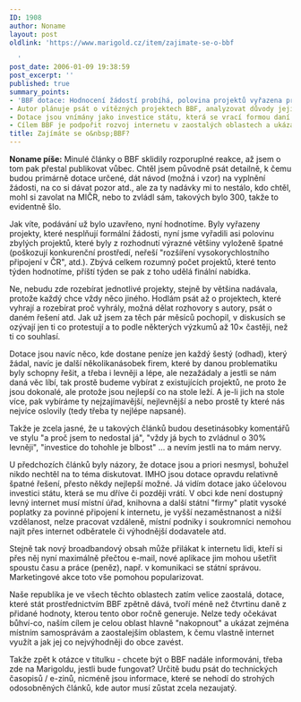```yaml
---
ID: 1908
author: Noname
layout: post
oldlink: 'https://www.marigold.cz/item/zajimate-se-o-bbf

  '
post_date: 2006-01-09 19:38:59
post_excerpt: ''
published: true
summary_points:
- 'BBF dotace: Hodnocení žádostí probíhá, polovina projektů vyřazena pro závažné nedostatky.'
- Autor plánuje psát o vítězných projektech BBF, analyzovat důvody jejich úspěchu.
- Dotace jsou vnímány jako investice státu, která se vrací formou daní a rozvoje.
- Cílem BBF je podpořit rozvoj internetu v zaostalých oblastech a ukázat jeho výhody.
title: Zajímáte se o&nbsp;BBF?
---
```


<p><strong>Noname píše:</strong> Minulé články o BBF sklidily rozporuplné reakce, až jsem o tom pak přestal publikovat vůbec. Chtěl jsem původně psát detailně, k čemu budou primárně dotace určené, dát návod (možná i vzor) na vyplnění žádosti, na co si dávat pozor atd., ale za ty nadávky mi to nestálo, kdo chtěl, mohl si zavolat na MIČR, nebo to zvládl sám, takových bylo 300, takže to evidentně šlo.</p>



<p>Jak víte, podávání už bylo uzavřeno, nyní hodnotíme. Byly vyřazeny projekty, které nesplňují formální žádosti, nyní jsme vyřadili asi polovinu zbylých projektů, které byly z rozhodnutí výrazné většiny vyloženě špatné (poškozují konkurenční prostředí, neřeší "rozšíření vysokorychlostního připojení v ČR", atd.). Zbývá celkem rozumný počet projektů, které tento týden hodnotíme, příští týden se pak z toho udělá finální nabídka.</p>

<!--more--><p>Ne, nebudu zde rozebírat jednotlivé projekty, stejně by většina nadávala, protože každý chce vždy něco jiného. Hodlám psát až o projektech, které vyhrají a rozebírat proč vyhrály, možná dělat rozhovory s autory, psát o daném řešení atd. Jak už jsem za těch pár měsíců pochopil, v diskusích se ozývají jen ti co protestují a to podle některých výzkumů až 10× častěji, než ti co souhlasí.</p>

<p>Dotace jsou navíc něco, kde dostane peníze jen každý šestý (odhad), který žádal, navíc je další několikanásobek firem, které by danou problematiku byly schopny řešit, a třeba i levněji a lépe, ale nezažádaly a jestli se nám daná věc líbí, tak prostě budeme vybírat z existujících projektů, ne proto že jsou dokonalé, ale protože jsou nejlepší co na stole leží. A je-li jich na stole více, pak vybíráme ty nejzajímavější, nejlevnější a nebo prostě ty které nás nejvíce oslovily (tedy třeba ty nejlépe napsané).</p>

<p>Takže je zcela jasné, že u takových článků budou desetinásobky komentářů ve stylu "a proč jsem to nedostal já", "vždy já bych to zvládnul o 30% levněji", "investice do tohohle je blbost" ... a nevím jestli na to mám nervy.</p>

<p>U předchozích článků byly názory, že dotace jsou a priori nesmysl, bohužel nikdo nechtěl na to téma diskutovat. IMHO jsou dotace opravdu relativně špatné řešení, přesto někdy nejlepší možné. Já vidím dotace jako účelovou investici státu, která se mu dříve či později vrátí. V obci kde není dostupný levný internet musí místní úřad, knihovna a další státní "firmy" platit vysoké poplatky za povinné připojení k internetu, je vyšší nezaměstnanost a nižší vzdělanost, nelze pracovat vzdáleně, místní podniky i soukromníci nemohou najít přes internet odběratele či výhodnější dodavatele atd.</p>

<p>Stejně tak nový broadbandový obsah může přilákat k internetu lidi, kteří si přes něj nyní maximálně přečtou e-mail, nové aplikace jim mohou ušetřit spoustu času a práce (peněz), např. v komunikaci se státní správou. Marketingové akce toto vše pomohou popularizovat.</p>

<p>Naše republika je ve všech těchto oblastech zatím velice zaostalá, dotace, které stát prostřednictvím BBF zpětně dává, tvoří méně než čtvrtinu daně z přidané hodnoty, kterou tento obor ročně generuje. Nelze tedy očekávat bůhví-co, naším cílem je celou oblast hlavně "nakopnout" a ukázat zejména místním samosprávám a zaostalejším oblastem, k čemu vlastně internet využít a jak jej co nejvýhodněji do obce zavést.</p>

<p>Takže zpět k otázce v titulku - chcete být o BBF nadále informováni, třeba zde na Marigoldu, jestli bude fungovat? Určitě budu psát do technických časopisů / e-zinů, nicméně jsou informace, které se nehodí do strohých odosobněných článků, kde autor musí zůstat zcela nezaujatý.</p>